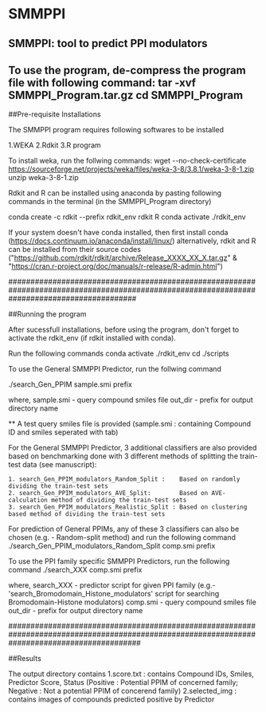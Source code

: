 # SMMPPI
SMMPPI: tool to predict PPI modulators
-------------------------------------------------------------------------

To use the program, de-compress the program file with following command: 
tar -xvf SMMPPI_Program.tar.gz
cd SMMPPI_Program
-------------------------------------------------------------------------

##Pre-requisite Installations

The SMMPPI program requires following softwares to be installed 
 
1.WEKA 
2.Rdkit 
3.R program 


To install weka, run the follwing commands:
wget --no-check-certificate https://sourceforge.net/projects/weka/files/weka-3-8/3.8.1/weka-3-8-1.zip 
unzip weka-3-8-1.zip 


Rdkit and R can be installed using anaconda by pasting following commands
in the terminal (in the SMMPPI_Program directory)

conda create -c rdkit --prefix rdkit_env rdkit R 
conda activate ./rdkit_env 


If your system doesn't have conda installed, then first install
conda (https://docs.continuum.io/anaconda/install/linux/)
alternatively, rdkit and R can be installed from their source
codes ("https://github.com/rdkit/rdkit/archive/Release_XXXX_XX_X.tar.gz" & 
"https://cran.r-project.org/doc/manuals/r-release/R-admin.html") 

#############################################################################################################################################

##Running the program

After sucessfull installations,
before using the program, don't forget to activate the rdkit_env
(if rdkit installed with conda).

Run the following commands 
conda activate ./rdkit_env
cd ./scripts


To use the General SMMPPI Predictor, run the follwing command

./search_Gen_PPIM sample.smi prefix

  where,
    sample.smi  - query compound smiles file
    out_dir   - prefix for output directory name

** A test query smiles file is provided (sample.smi : containing Compound ID and smiles seperated with tab)


For the General SMMPPI Predictor,
3 additional classifiers are also provided based on benchmarking done with 3 different methods of splitting the train-test data (see manuscript):

	1. search_Gen_PPIM_modulators_Random_Split :    Based on randomly dividing the train-test sets
	2. search_Gen_PPIM_modulators_AVE_Split:        Based on AVE-calculation method of dividing the train-test sets
	3. search_Gen_PPIM_modulators_Realistic_Split : Based on clustering based method of dividing the train-test sets

For prediction of General PPIMs, any of these 3 classifiers can also be chosen (e.g. - Random-split method) and run the following command
./search_Gen_PPIM_modulators_Random_Split comp.smi prefix


To use the PPI family specific SMMPPI Predictors, run the following command 
./search_XXX comp.smi prefix
 
  where,
   search_XXX - predictor script for given PPI family 
                (e.g.- 'search_Bromodomain_Histone_modulators' script for searching Bromodomain-Histone modulators)
   comp.smi   - query compound smiles file 
   out_dir    - prefix for output directory name 

##############################################################################################################################################

##Results

The output directory contains 
  1.score.txt : contains Compound IDs, Smiles, Predictor Score, Status
                   (Positive : Potential PPIM of concerned family;
                   Negative : Not a potential PPIM of concerend family)
  2.selected_img : contains images of compounds predicted positive by Predictor







